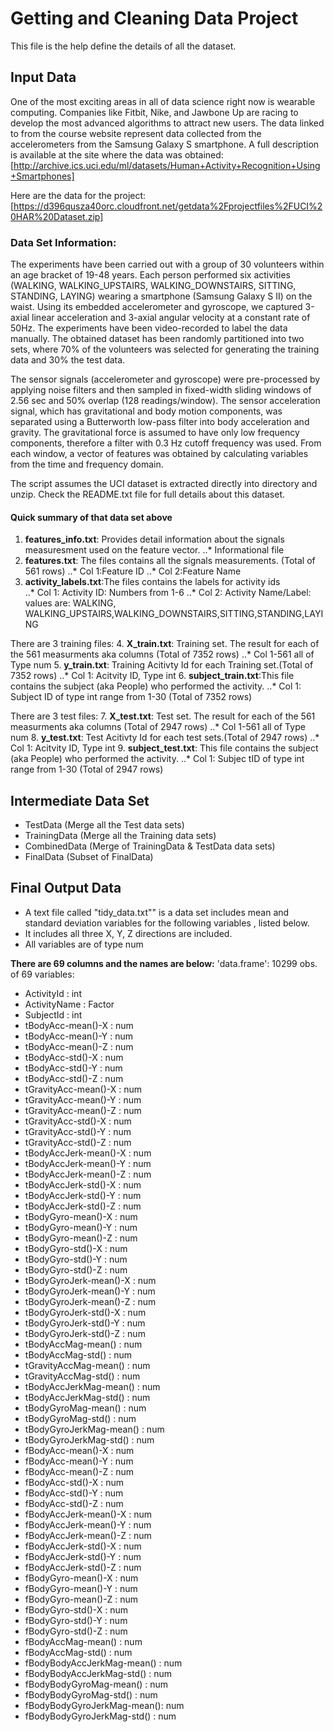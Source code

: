 # Getting and Cleaning Data Project
This file is the help define the details of all the dataset.

## Input Data
One of the most exciting areas in all of data science right now is wearable computing. Companies like Fitbit, Nike, and Jawbone Up are racing to develop the most advanced algorithms to attract new users. The data linked to from the course website represent data collected from the accelerometers from the Samsung Galaxy S smartphone. A full description is available at the site where the data was obtained: [http://archive.ics.uci.edu/ml/datasets/Human+Activity+Recognition+Using+Smartphones]

Here are the data for the project: [https://d396qusza40orc.cloudfront.net/getdata%2Fprojectfiles%2FUCI%20HAR%20Dataset.zip] 

### Data Set Information:
The experiments have been carried out with a group of 30 volunteers within an age bracket of 19-48 years. Each person performed six activities (WALKING, WALKING_UPSTAIRS, WALKING_DOWNSTAIRS, SITTING, STANDING, LAYING) wearing a smartphone (Samsung Galaxy S II) on the waist. Using its embedded accelerometer and gyroscope, we captured 3-axial linear acceleration and 3-axial angular velocity at a constant rate of 50Hz. The experiments have been video-recorded to label the data manually. The obtained dataset has been randomly partitioned into two sets, where 70% of the volunteers was selected for generating the training data and 30% the test data. 

The sensor signals (accelerometer and gyroscope) were pre-processed by applying noise filters and then sampled in fixed-width sliding windows of 2.56 sec and 50% overlap (128 readings/window). The sensor acceleration signal, which has gravitational and body motion components, was separated using a Butterworth low-pass filter into body acceleration and gravity. The gravitational force is assumed to have only low frequency components, therefore a filter with 0.3 Hz cutoff frequency was used. From each window, a vector of features was obtained by calculating variables from the time and frequency domain. 

The script assumes the UCI dataset is extracted directly into directory and unzip. Check the README.txt file for full details about this dataset.

#### Quick summary of that data set above

1. **features_info.txt**: Provides detail information about the signals measuresment used on the feature vector.
..* Informational file
2. **features.txt**: The files contains all the signals measurements. (Total of 561 rows)
..*	Col 1:Feature ID
..* Col 2:Feature Name
3. **activity_labels.txt**:The files contains the labels for activity ids  
..* Col 1: Activity ID: Numbers from 1-6
..* Col 2: Activity Name/Label: values are: WALKING, WALKING_UPSTAIRS,WALKING_DOWNSTAIRS,SITTING,STANDING,LAYING

There are 3 training files:
4. **X_train.txt**: Training set. The result for each of the 561 measurments aka columns (Total of 7352 rows)
..* Col 1-561 all of Type num
5. **y_train.txt**: Training Acitivty Id  for each Training set.(Total of 7352 rows)
..* Col 1: Acitvity ID, Type int
6. **subject_train.txt**:This file contains the subject (aka People) who performed the activity.
..* Col 1: Subject ID of type int range from 1-30 (Total of 7352 rows)

There are 3 test files:
7. **X_test.txt**: Test set.  The result for each of the 561 measurments aka columns (Total of 2947 rows)
..* Col 1-561 all of Type num
8. **y_test.txt**: Test Acitivty Id for each test sets.(Total of 2947 rows)
..* Col 1: Acitvity ID, Type int
9. **subject_test.txt**: This file contains the subject (aka People) who performed the activity.
..* Col 1: Subjec tID of type int range from 1-30 (Total of 2947 rows)

## Intermediate Data Set
* TestData (Merge all the Test data sets)
* TrainingData (Merge all the Training data sets)
* CombinedData (Merge of  TrainingData & TestData data sets)
* FinalData (Subset of FinalData)

## Final Output Data
* A text file called "tidy_data.txt"" is a data set includes mean and standard deviation variables for the following variables , listed below.
* It includes all three X, Y, Z directions are included.
* All variables are of type num


**There are 69 columns and the names are below:**
'data.frame':  10299 obs. of  69 variables:
 * ActivityId                 : int  
 * ActivityName               : Factor 
 * SubjectId                  : int  
 * tBodyAcc-mean()-X          : num  
 * tBodyAcc-mean()-Y          : num  
 * tBodyAcc-mean()-Z          : num  
 * tBodyAcc-std()-X           : num  
 * tBodyAcc-std()-Y           : num  
 * tBodyAcc-std()-Z           : num  
 * tGravityAcc-mean()-X       : num  
 * tGravityAcc-mean()-Y       : num  
 * tGravityAcc-mean()-Z       : num  
 * tGravityAcc-std()-X        : num  
 * tGravityAcc-std()-Y        : num  
 * tGravityAcc-std()-Z        : num  
 * tBodyAccJerk-mean()-X      : num  
 * tBodyAccJerk-mean()-Y      : num  
 * tBodyAccJerk-mean()-Z      : num  
 * tBodyAccJerk-std()-X       : num  
 * tBodyAccJerk-std()-Y       : num  
 * tBodyAccJerk-std()-Z       : num  
 * tBodyGyro-mean()-X         : num  
 * tBodyGyro-mean()-Y         : num  
 * tBodyGyro-mean()-Z         : num  
 * tBodyGyro-std()-X          : num  
 * tBodyGyro-std()-Y          : num  
 * tBodyGyro-std()-Z          : num  
 * tBodyGyroJerk-mean()-X     : num  
 * tBodyGyroJerk-mean()-Y     : num  
 * tBodyGyroJerk-mean()-Z     : num  
 * tBodyGyroJerk-std()-X      : num  
 * tBodyGyroJerk-std()-Y      : num  
 * tBodyGyroJerk-std()-Z      : num  
 * tBodyAccMag-mean()         : num  
 * tBodyAccMag-std()          : num  
 * tGravityAccMag-mean()      : num  
 * tGravityAccMag-std()       : num  
 * tBodyAccJerkMag-mean()     : num  
 * tBodyAccJerkMag-std()      : num  
 * tBodyGyroMag-mean()        : num  
 * tBodyGyroMag-std()         : num  
 * tBodyGyroJerkMag-mean()    : num  
 * tBodyGyroJerkMag-std()     : num  
 * fBodyAcc-mean()-X          : num  
 * fBodyAcc-mean()-Y          : num  
 * fBodyAcc-mean()-Z          : num  
 * fBodyAcc-std()-X           : num  
 * fBodyAcc-std()-Y           : num  
 * fBodyAcc-std()-Z           : num  
 * fBodyAccJerk-mean()-X      : num  
 * fBodyAccJerk-mean()-Y      : num  
 * fBodyAccJerk-mean()-Z      : num  
 * fBodyAccJerk-std()-X       : num  
 * fBodyAccJerk-std()-Y       : num  
 * fBodyAccJerk-std()-Z       : num  
 * fBodyGyro-mean()-X         : num  
 * fBodyGyro-mean()-Y         : num  
 * fBodyGyro-mean()-Z         : num  
 * fBodyGyro-std()-X          : num  
 * fBodyGyro-std()-Y          : num  
 * fBodyGyro-std()-Z          : num  
 * fBodyAccMag-mean()         : num  
 * fBodyAccMag-std()          : num  
 * fBodyBodyAccJerkMag-mean() : num  
 * fBodyBodyAccJerkMag-std()  : num  
 * fBodyBodyGyroMag-mean()    : num  
 * fBodyBodyGyroMag-std()     : num  
 * fBodyBodyGyroJerkMag-mean(): num  
 * fBodyBodyGyroJerkMag-std() : num  
 
 